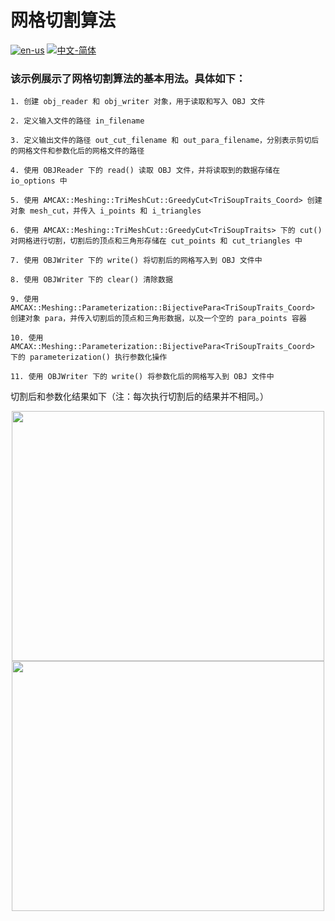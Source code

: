 # 网格切割算法

[![en-us](https://img.shields.io/badge/en-us-yellow.svg)](./README.md) [![中文-简体](https://img.shields.io/badge/%E4%B8%AD%E6%96%87-%E7%AE%80%E4%BD%93-red.svg)](./README.zh_cn.md)

### 该示例展示了网格切割算法的基本用法。具体如下：

	1. 创建 obj_reader 和 obj_writer 对象，用于读取和写入 OBJ 文件
	
	2. 定义输入文件的路径 in_filename
	
	3. 定义输出文件的路径 out_cut_filename 和 out_para_filename，分别表示剪切后的网格文件和参数化后的网格文件的路径
	
	4. 使用 OBJReader 下的 read() 读取 OBJ 文件，并将读取到的数据存储在 io_options 中
	
	5. 使用 AMCAX::Meshing::TriMeshCut::GreedyCut<TriSoupTraits_Coord> 创建对象 mesh_cut，并传入 i_points 和 i_triangles
	
	6. 使用 AMCAX::Meshing::TriMeshCut::GreedyCut<TriSoupTraits> 下的 cut() 对网格进行切割，切割后的顶点和三角形存储在 cut_points 和 cut_triangles 中
	
	7. 使用 OBJWriter 下的 write() 将切割后的网格写入到 OBJ 文件中
	
	8. 使用 OBJWriter 下的 clear() 清除数据
	
	9. 使用 AMCAX::Meshing::Parameterization::BijectivePara<TriSoupTraits_Coord> 创建对象 para，并传入切割后的顶点和三角形数据，以及一个空的 para_points 容器
	
	10. 使用 AMCAX::Meshing::Parameterization::BijectivePara<TriSoupTraits_Coord> 下的 parameterization() 执行参数化操作
	
	11. 使用 OBJWriter 下的 write() 将参数化后的网格写入到 OBJ 文件中

切割后和参数化结果如下（注：每次执行切割后的结果并不相同。）

<div align = center><img src="https://s2.loli.net/2024/07/30/phWa9Itz4QyFmL3.png" width="500" height="400">


<div align = center><img src="https://s2.loli.net/2024/07/30/hKe5auQdSDpYrRC.png" width="500" height="400">




